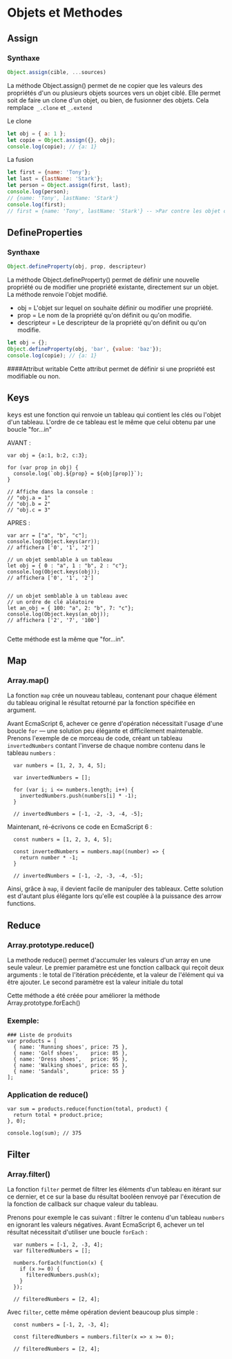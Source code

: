# Objets et Methodes


## Assign
### Synthaxe
```javascript
Object.assign(cible, ...sources)
`````

La méthode Object.assign() permet de ne copier que les valeurs des 
propriétés d'un ou plusieurs objets sources vers un objet ciblé. Elle permet soit de faire un
clone d'un objet, ou bien, de fusionner des objets. Cela remplace` _.clone` et `_.extend`

Le clone 
```javascript
let obj = { a: 1 };
let copie = Object.assign({}, obj);
console.log(copie); // {a: 1}
```

La fusion
```javascript
let first = {name: 'Tony'};
let last = {lastName: 'Stark'};
let person = Object.assign(first, last);
console.log(person);
// {name: 'Tony', lastName: 'Stark'}
console.log(first);
// first = {name: 'Tony', lastName: 'Stark'} -- >Par contre les objet ciblés sont modifiés.
```
## DefineProperties
### Synthaxe
```javascript
Object.defineProperty(obj, prop, descripteur)
```
La méthode Object.defineProperty() permet de définir une nouvelle propriété ou de 
modifier une propriété existante, directement sur un objet. La méthode renvoie l'objet 
modifié. 
* obj = L'objet sur lequel on souhaite définir ou modifier une propriété.
* prop = Le nom de la propriété qu'on définit ou qu'on modifie.
* descripteur = Le descripteur de la propriété qu'on définit ou qu'on modifie.

```javascript
let obj = {};
Object.defineProperty(obj, 'bar', {value: 'baz'});
console.log(copie); // {a: 1}
```
####Attribut writable
Cette attribut permet de définir si une propriété est modifiable ou non.



## Keys

<kbd>keys</kbd> est une fonction qui renvoie un tableau qui contient les clés ou l'objet d'un tableau.
L'ordre de ce tableau est le même que celui obtenu par une boucle "for...in"

AVANT : 

```
var obj = {a:1, b:2, c:3};
    
for (var prop in obj) {
  console.log(`obj.${prop} = ${obj[prop]}`);
}

// Affiche dans la console :
// "obj.a = 1"
// "obj.b = 2"
// "obj.c = 3"

```

APRES : 

```
var arr = ["a", "b", "c"];
console.log(Object.keys(arr));
// affichera ['0', '1', '2']

```

```
// un objet semblable à un tableau
let obj = { 0 : "a", 1 : "b", 2 : "c"};
console.log(Object.keys(obj));
// affichera ['0', '1', '2']

```

```

// un objet semblable à un tableau avec
// un ordre de clé aléatoire
let an_obj = { 100: "a", 2: "b", 7: "c"};
console.log(Object.keys(an_obj));
// affichera ['2', '7', '100']


```

Cette méthode est la même que "for...in".


## Map

### Array.map()

La fonction `map` crée un nouveau tableau, contenant pour chaque élément du tableau original le résultat retourné par la fonction spécifiée en argument.

Avant EcmaScript 6, achever ce genre d'opération nécessitait l'usage d'une boucle `for` — une solution peu élégante et difficilement maintenable. Prenons l'exemple de ce morceau de code, créant un tableau `invertedNumbers` contant l'inverse de chaque nombre contenu dans le tableau `numbers` :

```
  var numbers = [1, 2, 3, 4, 5];
  
  var invertedNumbers = [];

  for (var i; i <= numbers.length; i++) {
    invertedNumbers.push(numbers[i] * -1);
  }

  // invertedNumbers = [-1, -2, -3, -4, -5];
```

Maintenant, ré-écrivons ce code en EcmaScript 6 :

```
  const numbers = [1, 2, 3, 4, 5];

  const invertedNumbers = numbers.map((number) => {
    return number * -1;
  }

  // invertedNumbers = [-1, -2, -3, -4, -5];
```

Ainsi, grâce à `map`, il devient facile de manipuler des tableaux. Cette solution est d'autant plus élégante lors qu'elle est couplée à la puissance des arrow functions.



## Reduce

### Array.prototype.reduce()

La methode reduce() permet d'accumuler les valeurs d'un array en une seule valeur.
Le premier paramètre est une fonction callback qui reçoit deux arguments : le total de l'itération précédente, et la valeur de l'élément qui va être ajouter.
Le second paramètre est la valeur initiale du total

Cette méthode a été créée pour améliorer la méthode Array.prototype.forEach()

### Exemple:

```
### Liste de produits
var products = [
  { name: 'Running shoes', price: 75 },
  { name: 'Golf shoes',    price: 85 },
  { name: 'Dress shoes',   price: 95 },
  { name: 'Walking shoes', price: 65 },
  { name: 'Sandals',       price: 55 }
];
```

### Application de reduce()

```
var sum = products.reduce(function(total, product) {
  return total + product.price;
}, 0);

console.log(sum); // 375
```

## Filter

### Array.filter()

La fonction `filter` permet de filtrer les éléments d'un tableau en itérant sur ce dernier, et ce sur la base du résultat booléen renvoyé par l'éxecution de la fonction de callback sur chaque valeur du tableau. 

Prenons pour exemple le cas suivant : filtrer le contenu d'un tableau `numbers` en ignorant les valeurs négatives. Avant EcmaScript 6, achever un tel résultat nécessitait d'utiliser une boucle `forEach` :

```
  var numbers = [-1, 2, -3, 4];
  var filteredNumbers = [];
  
  numbers.forEach(function(x) {
    if (x >= 0) {
      filteredNumbers.push(x);
    }
  });

  // filteredNumbers = [2, 4];
```

Avec `filter`, cette même opération devient beaucoup plus simple :

```
  const numbers = [-1, 2, -3, 4];

  const filteredNumbers = numbers.filter(x => x >= 0);

  // filteredNumbers = [2, 4];
```

